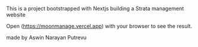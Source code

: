 This is a project bootstrapped with Nextjs building a Strata management website 


Open (https://moonmanage.vercel.app) with your browser to see the result.

made by Aswin Narayan Putrevu 
